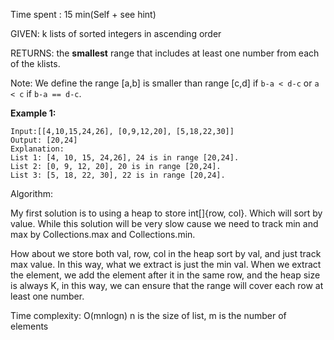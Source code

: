 Time spent :  15 min(Self + see hint)

GIVEN: k lists of sorted integers in ascending order

RETURNS: the **smallest** range that includes at least one number from each of the `k`lists.

Note: We define the range [a,b] is smaller than range [c,d] if `b-a < d-c` or `a < c` if `b-a == d-c`.

**Example 1:**

```
Input:[[4,10,15,24,26], [0,9,12,20], [5,18,22,30]]
Output: [20,24]
Explanation: 
List 1: [4, 10, 15, 24,26], 24 is in range [20,24].
List 2: [0, 9, 12, 20], 20 is in range [20,24].
List 3: [5, 18, 22, 30], 22 is in range [20,24].
```

Algorithm:

My first solution is to using a heap to store int[]{row, col}. Which will sort by value. While this solution will be very slow cause we need to track min and max by Collections.max and Collections.min.

How about we store both val, row, col in the heap sort by val, and just track max value. In this way, what we extract is just the min val. When we extract the element, we add the element after it in the same row, and the heap size is always K, in this way, we can ensure that the range will cover each row at least one number.

Time complexity: O(mnlogn)   n is the size of list, m is the number of elements